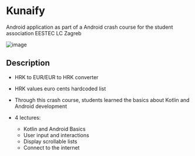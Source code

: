 # Kunaify
Android application as part of a Android crash course for the student association EESTEC LC Zagreb

![image](https://user-images.githubusercontent.com/65249525/223206429-942d77c9-739c-4b8c-bcf7-68cd9d7de749.png)

## Description
- HRK to EUR/EUR to HRK converter
- HRK values euro cents hardcoded list

- Through this crash course, students learned the basics about Kotlin and Android development
- 4 lectures:
  - Kotlin and Android Basics
  - User input and interactions 
  - Display scrollable lists
  - Connect to the internet
